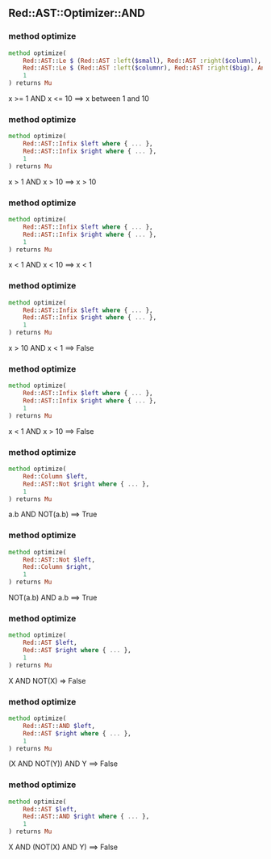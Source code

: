 Red::AST::Optimizer::AND
------------------------

### method optimize

```raku
method optimize(
    Red::AST::Le $ (Red::AST :left($small), Red::AST :right($columnl), Any |),
    Red::AST::Le $ (Red::AST :left($columnr), Red::AST :right($big), Any |),
    1
) returns Mu
```

x >= 1 AND x <= 10 ==> x between 1 and 10

### method optimize

```raku
method optimize(
    Red::AST::Infix $left where { ... },
    Red::AST::Infix $right where { ... },
    1
) returns Mu
```

x > 1 AND x > 10 ==> x > 10

### method optimize

```raku
method optimize(
    Red::AST::Infix $left where { ... },
    Red::AST::Infix $right where { ... },
    1
) returns Mu
```

x < 1 AND x < 10 ==> x < 1

### method optimize

```raku
method optimize(
    Red::AST::Infix $left where { ... },
    Red::AST::Infix $right where { ... },
    1
) returns Mu
```

x > 10 AND x < 1 ==> False

### method optimize

```raku
method optimize(
    Red::AST::Infix $left where { ... },
    Red::AST::Infix $right where { ... },
    1
) returns Mu
```

x < 1 AND x > 10 ==> False

### method optimize

```raku
method optimize(
    Red::Column $left,
    Red::AST::Not $right where { ... },
    1
) returns Mu
```

a.b AND NOT(a.b) ==> True

### method optimize

```raku
method optimize(
    Red::AST::Not $left,
    Red::Column $right,
    1
) returns Mu
```

NOT(a.b) AND a.b ==> True

### method optimize

```raku
method optimize(
    Red::AST $left,
    Red::AST $right where { ... },
    1
) returns Mu
```

X AND NOT(X) => False

### method optimize

```raku
method optimize(
    Red::AST::AND $left,
    Red::AST $right where { ... },
    1
) returns Mu
```

(X AND NOT(Y)) AND Y ==> False

### method optimize

```raku
method optimize(
    Red::AST $left,
    Red::AST::AND $right where { ... },
    1
) returns Mu
```

X AND (NOT(X) AND Y) ==> False

